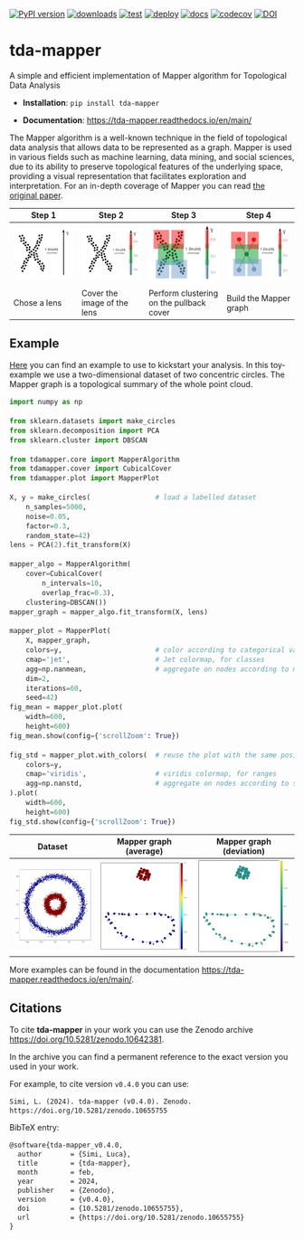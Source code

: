 [![PyPI version](https://badge.fury.io/py/tda-mapper.svg)](https://badge.fury.io/py/tda-mapper)
[![downloads](https://img.shields.io/pypi/dm/tda-mapper)](https://pypi.python.org/pypi/tda-mapper/)
[![test](https://github.com/lucasimi/tda-mapper-python/actions/workflows/test.yml/badge.svg)](https://github.com/lucasimi/tda-mapper-python/actions/workflows/test.yml)
[![deploy](https://github.com/lucasimi/tda-mapper-python/actions/workflows/deploy.yml/badge.svg)](https://github.com/lucasimi/tda-mapper-python/actions/workflows/deploy.yml)
[![docs](https://readthedocs.org/projects/tda-mapper/badge/?version=main)](https://tda-mapper.readthedocs.io/en/main/?badge=main)
[![codecov](https://codecov.io/github/lucasimi/tda-mapper-python/graph/badge.svg?token=FWSD8JUG6R)](https://codecov.io/github/lucasimi/tda-mapper-python)
[![DOI](https://zenodo.org/badge/DOI/10.5281/zenodo.10642381.svg)](https://doi.org/10.5281/zenodo.10642381)

# tda-mapper

A simple and efficient implementation of Mapper algorithm for Topological Data Analysis

* **Installation**: `pip install tda-mapper`

* **Documentation**: https://tda-mapper.readthedocs.io/en/main/

The Mapper algorithm is a well-known technique in the field of topological data analysis that allows data to be represented as a graph.
Mapper is used in various fields such as machine learning, data mining, and social sciences, due to its ability to preserve topological features of the underlying space, providing a visual representation that facilitates exploration and interpretation.
For an in-depth coverage of Mapper you can read [the original paper](https://research.math.osu.edu/tgda/mapperPBG.pdf).

| Step 1                                                                                   | Step 2                                                                                   | Step 3                                                                                   | Step 4                                                                                   |
|------------------------------------------------------------------------------------------|------------------------------------------------------------------------------------------|------------------------------------------------------------------------------------------|------------------------------------------------------------------------------------------|
| ![Step 1](https://github.com/lucasimi/tda-mapper-python/raw/main/resources/mapper_1.png) | ![Step 2](https://github.com/lucasimi/tda-mapper-python/raw/main/resources/mapper_2.png) | ![Step 3](https://github.com/lucasimi/tda-mapper-python/raw/main/resources/mapper_3.png) | ![Step 2](https://github.com/lucasimi/tda-mapper-python/raw/main/resources/mapper_4.png) |
| Chose a lens                                                                             | Cover the image of the lens                                                              | Perform clustering on the pullback cover                                                 | Build the Mapper graph                                                                   |

## Example

[Here](https://github.com/lucasimi/tda-mapper-python/raw/main/tests/example.py) you can find an example to use to kickstart your analysis.
In this toy-example we use a two-dimensional dataset of two concentric circles.
The Mapper graph is a topological summary of the whole point cloud.

```python
import numpy as np

from sklearn.datasets import make_circles
from sklearn.decomposition import PCA
from sklearn.cluster import DBSCAN

from tdamapper.core import MapperAlgorithm
from tdamapper.cover import CubicalCover
from tdamapper.plot import MapperPlot

X, y = make_circles(                # load a labelled dataset
    n_samples=5000,
    noise=0.05,
    factor=0.3,
    random_state=42)
lens = PCA(2).fit_transform(X)

mapper_algo = MapperAlgorithm(
    cover=CubicalCover(
        n_intervals=10,
        overlap_frac=0.3),
    clustering=DBSCAN())
mapper_graph = mapper_algo.fit_transform(X, lens)

mapper_plot = MapperPlot(
    X, mapper_graph,
    colors=y,                       # color according to categorical values
    cmap='jet',                     # Jet colormap, for classes
    agg=np.nanmean,                 # aggregate on nodes according to mean
    dim=2,
    iterations=60,
    seed=42)
fig_mean = mapper_plot.plot(
    width=600,
    height=600)
fig_mean.show(config={'scrollZoom': True})

fig_std = mapper_plot.with_colors(  # reuse the plot with the same positions
    colors=y,
    cmap='viridis',                 # viridis colormap, for ranges
    agg=np.nanstd,                  # aggregate on nodes according to std
).plot(
    width=600,
    height=600)
fig_std.show(config={'scrollZoom': True})
```

| Dataset                                                                                          | Mapper graph (average)                                                                                       | Mapper graph (deviation)                                                                                               |
|--------------------------------------------------------------------------------------------------|--------------------------------------------------------------------------------------------------------------|------------------------------------------------------------------------------------------------------------------------|
| ![Dataset](https://github.com/lucasimi/tda-mapper-python/raw/main/resources/circles_dataset.png) | ![Mapper graph (average)](https://github.com/lucasimi/tda-mapper-python/raw/main/resources/circles_mean.png) | ![Mapper graph (standard deviation)](https://github.com/lucasimi/tda-mapper-python/raw/main/resources/circles_std.png) |

More examples can be found in the documentation https://tda-mapper.readthedocs.io/en/main/.

## Citations

To cite **tda-mapper** in your work you can use the Zenodo archive https://doi.org/10.5281/zenodo.10642381.

In the archive you can find a permanent reference to the exact version you used in your work.

For example, to cite version `v0.4.0` you can use:

    Simi, L. (2024). tda-mapper (v0.4.0). Zenodo. https://doi.org/10.5281/zenodo.10655755

BibTeX entry:

    @software{tda-mapper_v0.4.0,
      author       = {Simi, Luca},
      title        = {tda-mapper},
      month        = feb,
      year         = 2024,
      publisher    = {Zenodo},
      version      = {v0.4.0},
      doi          = {10.5281/zenodo.10655755},
      url          = {https://doi.org/10.5281/zenodo.10655755}
    }

